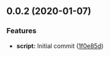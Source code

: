 ## 0.0.2 (2020-01-07)


### Features

* **script:** Initial commit ([1f0e85d](https://github.com/pixelastic/videogames-helper/commit/1f0e85d17b7efc710bf63afafb87c253d257f29b))

